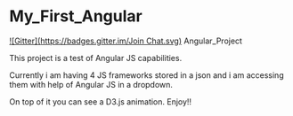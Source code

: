 My_First_Angular
================
[![Gitter](https://badges.gitter.im/Join Chat.svg)](https://gitter.im/ericdemo07/My_First_Angular?utm_source=badge&utm_medium=badge&utm_campaign=pr-badge&utm_content=badge)
Angular_Project


This project is a test of Angular JS capabilities.

Currently i am having 4 JS frameworks stored in a json
and i am accessing them with help of Angular JS in a dropdown.


On top of it you can see a D3.js animation.
Enjoy!!
